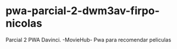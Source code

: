 # pwa-parcial-2-dwm3av-firpo-nicolas
Parcial 2 PWA Davinci. -MovieHub- Pwa para recomendar peliculas
